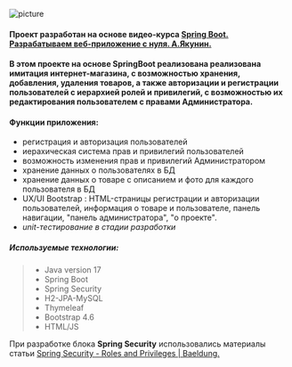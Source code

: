 ![picture](https://encrypted-tbn0.gstatic.com/images?q=tbn:ANd9GcSRpC4Ugg9pV9CqfvKnd2Mxk25kEN1kpVc1IQ&usqp=CAU)
#### Проект разработан на основе видео-курса [Spring Boot. Разрабатываем веб-приложение с нуля. А.Якунин.](https://www.youtube.com/embed/7qvwtlnxVH8)

#### В этом проекте на основе SpringBoot реализована  реализована имитация интернет-магазина, с возможностью хранения, добавления, удаления товаров, а также авторизации и регистрации пользователей с иерархией ролей и привилегий, с возможностью их редактирования пользователем с правами Администратора. 
              

#### Функции приложения:
- регистрация и авторизация пользователей
- иерахическая система прав и привилегий пользователей
- возможность изменения прав и привилегий Администратором
- хранение данных о пользователях в БД
- хранение данных о товаре с описанием и фото для каждого пользователя в БД  
- UX/UI  Bootstrap : HTML-страницы регистрации и авторизации пользователей, информация о товаре и пользователе, панель навигации, "панель администратора", "о проекте".
- *unit-тестирование в стадии разработки*

##### Используемые технологии:
> - Java version 17  
> - Spring Boot  
> - Spring Security  
> - H2-JPA-MySQL  
> - Thymeleaf  
> - Bootstrap 4.6  
> - HTML/JS  

  При разработке блока **Spring Security** использовались материалы статьи [Spring Security - Roles and Privileges | Baeldung.](https://www.baeldung.com/role-and-privilege-for-spring-security-registration)
          
